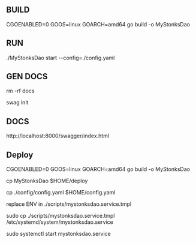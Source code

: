 ## BUILD
CGOENABLED=0 GOOS=linux GOARCH=amd64 go build -o MyStonksDao

## RUN 
./MyStonksDao start --config=./config.yaml

## GEN DOCS
rm -rf docs

swag init

## DOCS 
http://localhost:8000/swagger/index.html


## Deploy
CGOENABLED=0 GOOS=linux GOARCH=amd64 go build -o MyStonksDao

cp MyStonksDao $HOME/deploy

cp ./config/config.yaml $HOME/config.yaml

replace ENV in ./scripts/mystonksdao.service.tmpl

sudo cp ./scripts/mystonksdao.service.tmpl /etc/systemd/system/mystonksdao.service

sudo systemctl start mystonksdao.service